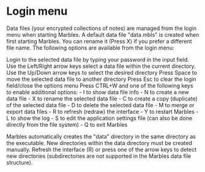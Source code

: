# Login menu
Data files (your encrypted collections of notes) are managed from the login menu when starting Marbles.
A default data file "data.mbls" is created when first starting Marbles. You can rename it (Press X) if you prefer a different file name. The following options are available from the login menu:

Login to the selected data file by typing your password in the input field.
Use the Left/Right arrow keys select a data file within the current directory.
Use the Up/Down arrow keys to select the desired directory
Press Space to move the selected data file to another directory
Press Esc to clear the login field/close the options menu
Press CTRL+W and one of the following keys to enable additional options:
	- I to show data file info
	- N to create a new data file
	- X to rename the selected data file
	- C to create a copy (duplicate) of the selected data file
	- D to delete the selected data file
	- M to merge or export data files
	- R to refresh (redraw) the interface
	- Y to restart Marbles
	- L to show the log
	- S to edit the application settings file (can also be done directly from the file system)
	- Q to exit Marbles

Marbles automatically creates the "data" directory in the same directory as the executable.
New directories within the data directory must be created manually. Refresh the interface (R) or press one of the arrow keys to detect new directories (subdirectories are not supported in the Marbles data file structure).

